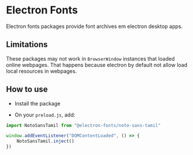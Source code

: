 # Electron Fonts

Electron fonts packages provide font archives em electron desktop apps.

## Limitations

These packages may not work in `BrowserWindow` instances that loaded online webpages. That happens because electron by default not allow load local resources in webpages.

## How to use

* Install the package

* On your `preload.js`, add:

```ts
import NotoSansTamil from "@electron-fonts/noto-sans-tamil"

window.addEventListener("DOMContentLoaded", () => {
    NotoSansTamil.inject()
})
```